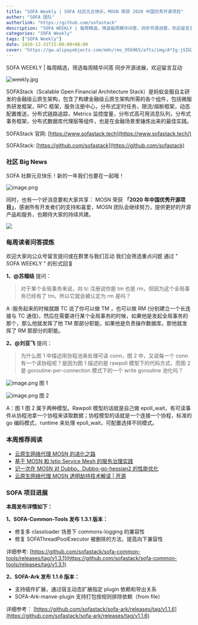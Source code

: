 ```yaml
---
title: "SOFA Weekly | SOFA 社区元旦快乐，MOSN 荣获 2020 中国优秀开源项目"
author: "SOFA 团队"
authorlink: "https://github.com/sofastack"
description: "SOFA WEEKLY | 每周精选，筛选每周精华问答，同步开源进展，欢迎留言互动。"
categories: "SOFA Weekly"
tags: ["SOFA Weekly"]
date: 2020-12-31T15:00:00+08:00
cover: "https://gw.alipayobjects.com/mdn/rms_95b965/afts/img/A*Ig-jSIUZWx0AAAAAAAAAAAAAARQnAQ"
---
```


SOFA WEEKLY | 每周精选，筛选每周精华问答
同步开源进展，欢迎留言互动

![weekly.jpg](https://gw.alipayobjects.com/mdn/rms_95b965/afts/img/A*ARgKS6SuU7YAAAAAAAAAAAAAARQnAQ)

SOFAStack（Scalable Open Financial Architecture Stack）是蚂蚁金服自主研发的金融级云原生架构，包含了构建金融级云原生架构所需的各个组件，包括微服务研发框架，RPC 框架，服务注册中心，分布式定时任务，限流/熔断框架，动态配置推送，分布式链路追踪，Metrics 监控度量，分布式高可用消息队列，分布式事务框架，分布式数据库代理层等组件，也是在金融场景里锤炼出来的最佳实践。

SOFAStack 官网: [https://www.sofastack.tech](https://www.sofastack.tech/)

SOFAStack: [https://github.com/sofastack](https://github.com/sofastack)

### 社区 Big News

SOFA 社群元旦快乐！新的一年我们也要在一起哦！

![image.png](https://cdn.nlark.com/yuque/0/2020/png/2883938/1609403224171-d6eb5706-916c-4fb5-940f-061373abc944.png)

同时，也有一个好消息要和大家共享：
MOSN 荣获 **「2020 年中国优秀开源项目」**，感谢所有开发者们的支持和喜爱，MOSN 团队会继续努力，提供更好的开源产品和服务，也期待大家的持续共建。

![](https://cdn.nlark.com/yuque/0/2020/jpeg/2883938/1609401405155-5cfde7b6-a3c3-4a53-9ac6-e257d61755ff.jpeg)

### 每周读者问答提炼

欢迎大家向公众号留言提问或在群里与我们互动
我们会筛选重点问题
通过 " SOFA WEEKLY " 的形式回复

**1、@苏榴结** 提问：

> 对于某个全局事务来说，向 tc 注册说你是 tm 也是 rm，但因为这个全局事务已经有了 tm，所以它就会被认定为 rm 是吗？

A :服务起来的时候就跟 TC 说了你可以做 TM ，也可以做 RM (分别建立一个长连接与 TC 通信)，然后在需要进行某个全局事务的时候，如果他是发起全局事务的那个，那么他就发挥了他 TM 那部分职能，如果他是负责操作数据库，那他就发挥了 RM 那部分的职能。

**2、@刘亚飞** 提问：

> 为什么图 1 中描述用协程池来处理可读 conn，图 2 中，又说每一个 conn 有一个读协程呢？是因为图 1 描述的是 rawpoll 模型下的代码方式，而图 2 是 goroutine-per-connection 模式下的一个 write goroutine 池化吗？

![image.png](https://cdn.nlark.com/yuque/0/2020/png/2883938/1609401492371-d560c528-d0d7-4998-b1b2-cb8ef40aee96.png)
图 1

![image.png](https://cdn.nlark.com/yuque/0/2020/png/2883938/1609401492363-3303e717-2dff-455f-9932-e0bd421f4040.png)
图 2

A：图 1 图 2 属于两种模型。Rawpoll 模型的话就是自己做 epoll_wait，有可读事件从协程池拿一个协程来读取数据；协程模型的话就是一个连接一个协程，标准的 go 编码模式，runtime 来处理 epoll_wait，可配置选择不同模式。

### 本周推荐阅读

- [云原生网络代理 MOSN 的进化之路](http://mp.weixin.qq.com/s?__biz=MzUzMzU5Mjc1Nw==&mid=2247486961&idx=1&sn=e2710328091c2a15283cd76527078c97&chksm=faa0e22bcdd76b3d5e4d65f738a51d560fd2f32cec8a081b253ad80d19cdaef9ca88cfca2862&scene=21)
- [基于 MOSN 和 Istio Service Mesh 的服务治理实践](http://mp.weixin.qq.com/s?__biz=MzUzMzU5Mjc1Nw==&mid=2247486618&idx=1&sn=d52c67fba7d4e47bb69af50b83eb29dd&chksm=faa0e340cdd76a56d2dbea3b054eea96ea74e73d625c0f5bf041bc7dd857ba21dcfd2a4042ab&scene=21)
- [记一次在 MOSN 对 Dubbo、Dubbo-go-hessian2 的性能优化](http://mp.weixin.qq.com/s?__biz=MzUzMzU5Mjc1Nw==&mid=2247486296&idx=1&sn=855f5ae48c4da2dace79f6956afdb646&chksm=faa0e482cdd76d94f3b59e6d7edcaebe316faac9e74c668dd33977f7705c208fe68d782e15d2&scene=21)
- [云原生网络代理 MOSN 透明劫持技术解读 | 开源](http://mp.weixin.qq.com/s?__biz=MzUzMzU5Mjc1Nw==&mid=2247486145&idx=1&sn=e193044d2fc97d68621b588a8d08c4e0&chksm=faa0e51bcdd76c0d4e507dcabf81b5b67a2e03b4be4f9430a43af0c2a68e39d0d53212a5c093&scene=21)

### SOFA 项目进展

**本周发布详情如下：**

**1、SOFA-Common-Tools 发布 1.3.1 版本：**

- 修复多 classloader 场景下 commons-logging 的兼容性
- 修复 SOFAThreadPoolExecutor 被删除的方法，提高向下兼容性

详细参考:
[https://github.com/sofastack/sofa-common-tools/releases/tag/v1.3.1](https://github.com/sofastack/sofa-common-tools/releases/tag/v1.3.1)

**2、SOFA-Ark 发布 1.1.6  版本：**

- 支持插件扩展，通过宿主动态扩展指定 plugin 依赖和导出关系
- SOFA-Ark-manve-plugin 支持打包按规则排除依赖（from file）

详细参考：
[https://github.com/sofastack/sofa-ark/releases/tag/v1.1.6](https://github.com/sofastack/sofa-ark/releases/tag/v1.1.6)
